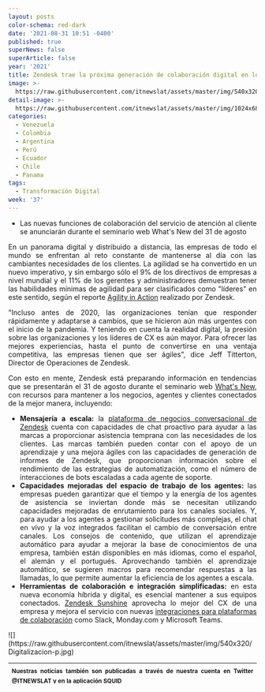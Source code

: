 ```yaml
---
layout: posts
color-schema: red-dark
date: '2021-08-31 10:51 -0400'
published: true
superNews: false
superArticle: false
year: '2021'
title: Zendesk trae la próxima generación de colaboración digital en los negocios
image: >-
  https://raw.githubusercontent.com/itnewslat/assets/master/img/540x320/Digitalizacion-p.jpg
detail-image: >-
  https://raw.githubusercontent.com/itnewslat/assets/master/img/1024x680/Digitalizacion-g.jpg
categories:
  - Venezuela
  - Colombia
  - Argentina
  - Perú
  - Ecuador
  - Chile
  - Panama
tags:
  - Transformación Digital
week: '37'
---
```

<ul style="list-style-type: disc; text-align: justify;">
	<li>Las nuevas funciones de colaboración del servicio de atención al cliente se anunciarán durante el seminario web What's New del 31 de agosto</li>
</ul>
<p style="text-align: justify;">En un panorama digital y distribuido a distancia, las empresas de todo el mundo se enfrentan al reto constante de mantenerse al día con las cambiantes necesidades de los clientes. La agilidad se ha convertido en un nuevo imperativo, y sin embargo sólo el 9% de los directivos de empresas a nivel mundial y el 11% de los gerentes y administradores demuestran tener las habilidades mínimas de agilidad para ser clasificados como "líderes" en este sentido, según el reporte <a href="https://gateway.pr.comunique-se.com.br/api/Campaign/AddCampaignEmailClick/b699469f-9a53-4562-ffbd-08d95da8209c/https%253a%252f%252fwww.zendesk.com.mx%252fagility-in-action%252f/85253395-a9ec-4894-9be1-56b250a3bdd4/noticias@itnews.lat/False">Agility in Action</a> realizado por Zendesk.</p>
<p style="text-align: justify;">"Incluso antes de 2020, las organizaciones tenían que responder rápidamente y adaptarse a cambios, que se hicieron aún más urgentes con el inicio de la pandemia. Y teniendo en cuenta la realidad digital, la presión sobre las organizaciones y los líderes de CX es aún mayor. Para ofrecer las mejores experiencias, hasta el punto de convertirse en una ventaja competitiva, las empresas tienen que ser ágiles", dice Jeff Titterton, Director de Operaciones de Zendesk.</p>
<p style="text-align: justify;">Con esto en mente, Zendesk está preparando información en tendencias que se presentarán el 31 de agosto durante el seminario web <a href="https://gateway.pr.comunique-se.com.br/api/Campaign/AddCampaignEmailClick/b699469f-9a53-4562-ffbd-08d95da8209c/https%253a%252f%252fwww.zendesk.com.mx%252fwebinars%252fnovedades-de-zendesk-agosto-de-2021%252f/85253395-a9ec-4894-9be1-56b250a3bdd4/noticias@itnews.lat/False">What's New</a>, con recursos para mantener a los negocios, agentes y clientes conectados de la mejor manera, incluyendo:</p>

<ul>
	<li style="text-align: justify;"><strong>Mensajería a escala:</strong> la <a href="https://gateway.pr.comunique-se.com.br/api/Campaign/AddCampaignEmailClick/b699469f-9a53-4562-ffbd-08d95da8209c/https%253a%252f%252fsmooch.io%252f%253futm_source%253dzendesk.com%2526amp%253butm_medium%253dreferral%2526amp%253butm_campaign%253dconversations-url/85253395-a9ec-4894-9be1-56b250a3bdd4/noticias@itnews.lat/False">plataforma de negocios conversacional de Zendesk</a> cuenta con capacidades de chat proactivo para ayudar a las marcas a proporcionar asistencia temprana con las necesidades de los clientes. Las marcas también pueden contar con el apoyo de un aprendizaje y una mejora ágiles con las capacidades de generación de informes de Zendesk, que proporcionan información sobre el rendimiento de las estrategias de automatización, como el número de interacciones de bots escaladas a cada agente de soporte.</li>
	<li style="text-align: justify;"><strong>Capacidades mejoradas del espacio de trabajo de los agentes:</strong> las empresas pueden garantizar que el tiempo y la energía de los agentes de asistencia se inviertan donde más se necesitan utilizando capacidades mejoradas de enrutamiento para los canales sociales. Y, para ayudar a los agentes a gestionar solicitudes más complejas, el chat en vivo y la voz integrados facilitan el cambio de conversación entre canales. Los consejos de contenido, que utilizan el aprendizaje automático para ayudar a mejorar la base de conocimientos de una empresa, también están disponibles en más idiomas, como el español, el alemán y el portugués. Aprovechando también el aprendizaje automático, se sugieren macros para recomendar respuestas a las llamadas, lo que permite aumentar la eficiencia de los agentes a escala.</li>
	<li style="text-align: justify;"><strong>Herramientas de colaboración e integración simplificadas:</strong> en esta nueva economía híbrida y digital, es esencial mantener a sus equipos conectados. <a href="https://gateway.pr.comunique-se.com.br/api/Campaign/AddCampaignEmailClick/b699469f-9a53-4562-ffbd-08d95da8209c/http%253a%252f%252fzendesk.com%252fconversations/85253395-a9ec-4894-9be1-56b250a3bdd4/noticias@itnews.lat/False">Zendesk Sunshine</a> aprovecha lo mejor del CX de una empresa y mejora el servicio con nuevas <a href="https://gateway.pr.comunique-se.com.br/api/Campaign/AddCampaignEmailClick/b699469f-9a53-4562-ffbd-08d95da8209c/https%253a%252f%252fwww.zendesk.com%252fapps%252fdirectory%252f/85253395-a9ec-4894-9be1-56b250a3bdd4/noticias@itnews.lat/False">integraciones para plataformas de colaboración</a> como Slack, Monday.com y Microsoft Teams.</li>
</ul>
![](https://raw.githubusercontent.com/itnewslat/assets/master/img/540x320/Digitalizacion-p.jpg)

<table style="height: 42px;" width="569">
<tbody>
<tr>
<td style="text-align: justify;"><sub><strong>Nuestras noticias también son publicadas a través de nuestra cuenta en Twitter <a href="https://twitter.com/itnewslat?lang=es">@ITNEWSLAT</a> y en la aplicación <a href="https://squidapp.co/en/">SQUID</a></strong></sub></td>
</tr>
</tbody>
</table>